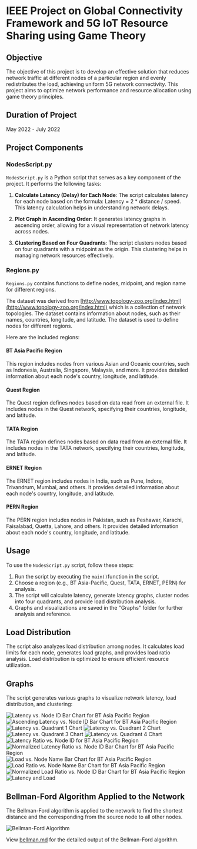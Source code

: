 # IEEE Project on Global Connectivity Framework and 5G IoT Resource Sharing using Game Theory

## Objective

The objective of this project is to develop an effective solution that reduces network traffic at different nodes of a particular region and evenly redistributes the load, achieving uniform 5G network connectivity. This project aims to optimize network performance and resource allocation using game theory principles.

## Duration of Project

May 2022 - July 2022

## Project Components

### NodesScript.py

`NodesScript.py` is a Python script that serves as a key component of the project. It performs the following tasks:

1. **Calculate Latency (Delay) for Each Node**: The script calculates latency for each node based on the formula: Latency = 2 \* distance / speed. This latency calculation helps in understanding network delays.

2. **Plot Graph in Ascending Order**: It generates latency graphs in ascending order, allowing for a visual representation of network latency across nodes.

3. **Clustering Based on Four Quadrants**: The script clusters nodes based on four quadrants with a midpoint as the origin. This clustering helps in managing network resources effectively.

### Regions.py

`Regions.py` contains functions to define nodes, midpoint, and region name for different regions.

The dataset was derived from [http://www.topology-zoo.org/index.html](http://www.topology-zoo.org/index.html) which is a collection of network topologies. The dataset contains information about nodes, such as their names, countries, longitude, and latitude. The dataset is used to define nodes for different regions.

Here are the included regions:

#### BT Asia Pacific Region

This region includes nodes from various Asian and Oceanic countries, such as Indonesia, Australia, Singapore, Malaysia, and more. It provides detailed information about each node's country, longitude, and latitude.

#### Quest Region

The Quest region defines nodes based on data read from an external file. It includes nodes in the Quest network, specifying their countries, longitude, and latitude.

#### TATA Region

The TATA region defines nodes based on data read from an external file. It includes nodes in the TATA network, specifying their countries, longitude, and latitude.

#### ERNET Region

The ERNET region includes nodes in India, such as Pune, Indore, Trivandrum, Mumbai, and others. It provides detailed information about each node's country, longitude, and latitude.

#### PERN Region

The PERN region includes nodes in Pakistan, such as Peshawar, Karachi, Faisalabad, Quetta, Lahore, and others. It provides detailed information about each node's country, longitude, and latitude.

## Usage

To use the `NodesScript.py` script, follow these steps:

1. Run the script by executing the `main()`function in the script.
1. Choose a region (e.g., BT Asia-Pacific, Quest, TATA, ERNET, PERN) for analysis.
1. The script will calculate latency, generate latency graphs, cluster nodes into four quadrants, and provide load distribution analysis.
1. Graphs and visualizations are saved in the "Graphs" folder for further analysis and reference.

## Load Distribution

The script also analyzes load distribution among nodes. It calculates load limits for each node, generates load graphs, and provides load ratio analysis. Load distribution is optimized to ensure efficient resource utilization.

## Graphs

The script generates various graphs to visualize network latency, load distribution, and clustering:

![Latency vs. Node ID Bar Chart for BT Asia Pacific Region](Graphs/PPT%20Graphs/1_Latency_v_s_Node_ID_Bar_Chart_for_BT_Asia_Pacific_Region.png)
![Ascending Latency vs. Node ID Bar Chart for BT Asia Pacific Region](Graphs/PPT%20Graphs/2_Ascending_Latency_v_s_Node_ID_Bar_Chart_for_BT_Asia_Pacific_Region.png)
![Latency vs. Quadrant 1 Chart](Graphs/PPT%20Graphs/3_Latency_v_s_Quadrant_1_Chart.png)
![Latency vs. Quadrant 2 Chart](Graphs/PPT%20Graphs/4_Latency_v_s_Quadrant_2_Chart.png)
![Latency vs. Quadrant 3 Chart](Graphs/PPT%20Graphs/5_Latency_v_s_Quadrant_3_Chart.png)
![Latency vs. Quadrant 4 Chart](Graphs/PPT%20Graphs/6_Latency_v_s_Quadrant_4_Chart.png)
![Latency Ratio vs. Node ID for BT Asia Pacific Region](Graphs/PPT%20Graphs/7_Latency_Ratio_v_s_Node_ID_for_BT_Asia_Pacific_Region.png)
![Normalized Latency Ratio vs. Node ID Bar Chart for BT Asia Pacific Region](Graphs/PPT%20Graphs/8_Normalised_Latency_Ratio_v_s_Node_ID_Bar_Chart_for_BT_Asia_Pacific_Region.png)
![Load vs. Node Name Bar Chart for BT Asia Pacific Region](Graphs/PPT%20Graphs/9_Load_v_s_Node_Name_Bar_Chart_for_BT_Asia_Pacific_Region.png)
![Load Ratio vs. Node Name Bar Chart for BT Asia Pacific Region](Graphs/PPT%20Graphs/10_Load_Ratio_v_s_Node_Name_Bar_Chart_for_BT_Asia_Pacific_Region.png)
![Normalized Load Ratio vs. Node ID Bar Chart for BT Asia Pacific Region](Graphs/PPT%20Graphs/11_Normalised_Load_Ratio_v_s_Node_ID_Bar_Chart_for_BT_Asia_Pacific_Region.png)
![Latency and Load](Graphs/PPT%20Graphs/12_LatencyAndLoad.png)

## Bellman-Ford Algorithm Applied to the Network

The Bellman-Ford algorithm is applied to the network to find the shortest distance and the corresponding from the source node to all other nodes.

![Bellman-Ford Algorithm](Graphs/PPT%20Graphs/1_BellmanFord.png)

View [bellman.md](./bellman.md) for the detailed output of the Bellman-Ford algorithm.
